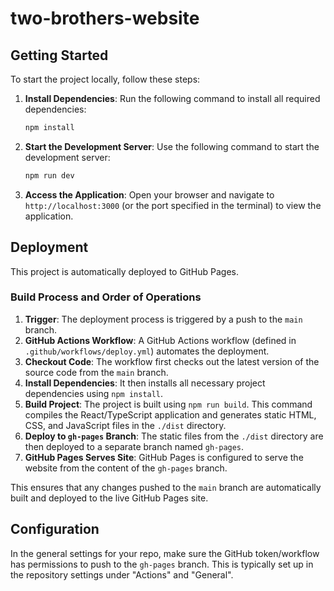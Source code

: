 # two-brothers-website

## Getting Started

To start the project locally, follow these steps:

1. **Install Dependencies**:
   Run the following command to install all required dependencies:
   ```bash
   npm install
   ```

2. **Start the Development Server**:
   Use the following command to start the development server:
   ```bash
   npm run dev
   ```

3. **Access the Application**:
   Open your browser and navigate to `http://localhost:3000` (or the port specified in the terminal) to view the application.

## Deployment

This project is automatically deployed to GitHub Pages.

### Build Process and Order of Operations

1.  **Trigger**: The deployment process is triggered by a push to the `main` branch.
2.  **GitHub Actions Workflow**: A GitHub Actions workflow (defined in `.github/workflows/deploy.yml`) automates the deployment.
3.  **Checkout Code**: The workflow first checks out the latest version of the source code from the `main` branch.
4.  **Install Dependencies**: It then installs all necessary project dependencies using `npm install`.
5.  **Build Project**: The project is built using `npm run build`. This command compiles the React/TypeScript application and generates static HTML, CSS, and JavaScript files in the `./dist` directory.
6.  **Deploy to `gh-pages` Branch**: The static files from the `./dist` directory are then deployed to a separate branch named `gh-pages`.
7.  **GitHub Pages Serves Site**: GitHub Pages is configured to serve the website from the content of the `gh-pages` branch.

This ensures that any changes pushed to the `main` branch are automatically built and deployed to the live GitHub Pages site.

## Configuration

In the general settings for your repo, make sure the GitHub token/workflow has permissions to push to the `gh-pages` branch. This is typically set up in the repository settings under "Actions" and "General".


